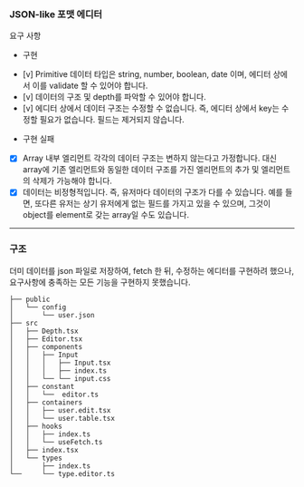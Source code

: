 ### JSON-like 포맷 에디터

요구 사항

- 구현

* [v] Primitive 데이터 타입은 string, number, boolean, date 이며, 에디터 상에서 이를 validate 할 수 있어야 합니다.
* [v] 데이터의 구조 및 depth를 파악할 수 있어야 합니다.
* [v] 에디터 상에서 데이터 구조는 수정할 수 없습니다. 즉, 에디터 상에서 key는 수정할 필요가 없습니다. 필드는 제거되지 않습니다.

- 구현 실패

* [x] Array 내부 엘리먼트 각각의 데이터 구조는 변하지 않는다고 가정합니다. 대신 array에 기존 엘리먼트와 동일한 데이터 구조를 가진 엘리먼트의 추가 및 엘리먼트의 삭제가 가능해야 합니다.
* [x] 데이터는 비정형적입니다. 즉, 유저마다 데이터의 구조가 다를 수 있습니다. 예를 들면, 또다른 유저는 상기 유저에게 없는 필드를 가지고 있을 수 있으며, 그것이 object를 element로 갖는 array일 수도 있습니다.

---

### 구조

더미 데이터를 json 파일로 저장하여, fetch 한 뒤, 수정하는 에디터를 구현하려 했으나, 요구사항에 충족하는 모든 기능을 구현하지 못했습니다.

```
├── public
│   └── config
│       └── user.json
├── src
│   ├── Depth.tsx
│   ├── Editor.tsx
│   ├── components
│   │   ├── Input
│   │   │   ├── Input.tsx
│   │   │   ├── index.ts
│   │   └── └── input.css
│   ├── constant
│   │   └──  editor.ts
│   ├── containers
│   │   ├── user.edit.tsx
│   │   └── user.table.tsx
│   ├── hooks
│   │   ├── index.ts
│   │   └── useFetch.ts
│   ├── index.tsx
│   └── types
│       ├── index.ts
└──     └── type.editor.ts
```
